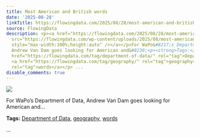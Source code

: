 ```yaml
---
title: Most American and British words
date: '2025-08-28'
linkTitle: https://flowingdata.com/2025/08/28/most-american-and-british-words/
source: FlowingData
description: <p><a href="https://flowingdata.com/2025/08/28/most-american-and-british-words/"><img
  src="https://flowingdata.com/wp-content/uploads/2025/08/most-american-and-british-750x304.png"
  style="max-width:100%;height:auto" /></a></p>For WaPo&#8217;s Department of Data,
  Andrew Van Dam goes looking for American and&#8230;<p><strong>Tags:</strong> <a
  href="https://flowingdata.com/tag/department-of-data/" rel="tag">Department of Data</a>,
  <a href="https://flowingdata.com/tag/geography/" rel="tag">geography</a>, <a href="https://flowingdata.com/tag/words/"
  rel="tag">words</a></p> ...
disable_comments: true
---
```

<p><a href="https://flowingdata.com/2025/08/28/most-american-and-british-words/"><img src="https://flowingdata.com/wp-content/uploads/2025/08/most-american-and-british-750x304.png" style="max-width:100%;height:auto" /></a></p>For WaPo&#8217;s Department of Data, Andrew Van Dam goes looking for American and&#8230;<p><strong>Tags:</strong> <a href="https://flowingdata.com/tag/department-of-data/" rel="tag">Department of Data</a>, <a href="https://flowingdata.com/tag/geography/" rel="tag">geography</a>, <a href="https://flowingdata.com/tag/words/" rel="tag">words</a></p> ...